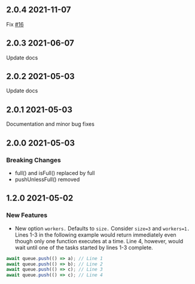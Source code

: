## 2.0.4 2021-11-07

Fix [#16](https://github.com/good-ware/js-task-queue/issues/16)

## 2.0.3 2021-06-07

Update docs

## 2.0.2 2021-05-03

Update docs

## 2.0.1 2021-05-03

Documentation and minor bug fixes

## 2.0.0 2021-05-03

### Breaking Changes

- full() and isFull() replaced by full
- pushUnlessFull() removed

## 1.2.0 2021-05-02

### New Features

- New option `workers.` Defaults to `size.` Consider `size=3` and `workers=1.` Lines 1-3 in the following example would return immediately even though only one function executes at a time. Line 4, however, would wait until one of the tasks started by lines 1-3 complete.

```js
await queue.push(() => a); // Line 1
await queue.push(() => b); // Line 2
await queue.push(() => c); // Line 3
await queue.push(() => c); // Line 4
```

